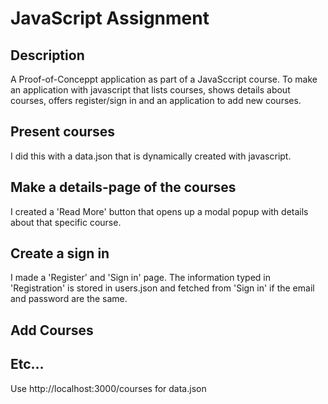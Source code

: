 # JavaScript Assignment

## Description

A Proof-of-Conceppt application as part of a JavaSccript course. To make an application with javascript that lists courses, shows details about courses, offers register/sign in and an application to add new courses.

## Present courses

I did this with a data.json that is dynamically created with javascript.

## Make a details-page of the courses

I created a 'Read More' button that opens up a modal popup with details about that specific course.

## Create a sign in

I made a 'Register' and 'Sign in' page. The information typed in 'Registration' is stored in users.json and fetched from 'Sign in' if the email and password are the same.

## Add Courses

## Etc...

Use http://localhost:3000/courses for data.json
